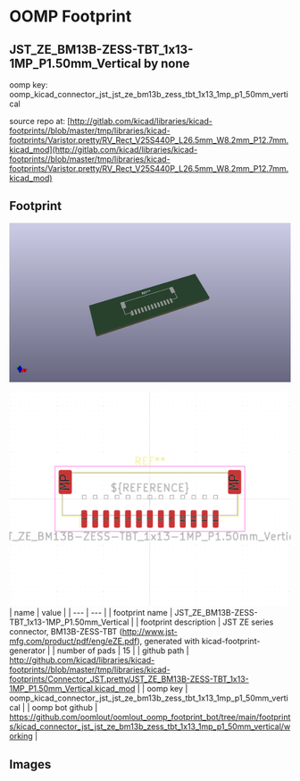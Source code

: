 # OOMP Footprint  
## JST_ZE_BM13B-ZESS-TBT_1x13-1MP_P1.50mm_Vertical  by none  
  
oomp key: oomp_kicad_connector_jst_jst_ze_bm13b_zess_tbt_1x13_1mp_p1_50mm_vertical  
  
source repo at: [http://gitlab.com/kicad/libraries/kicad-footprints//blob/master/tmp/libraries/kicad-footprints/Varistor.pretty/RV_Rect_V25S440P_L26.5mm_W8.2mm_P12.7mm.kicad_mod](http://gitlab.com/kicad/libraries/kicad-footprints//blob/master/tmp/libraries/kicad-footprints/Varistor.pretty/RV_Rect_V25S440P_L26.5mm_W8.2mm_P12.7mm.kicad_mod)  
## Footprint  
  
[![working_kicad_pcb_3d.png](working_kicad_pcb_3d_600.png)](working_kicad_pcb_3d.png)  
  
[![working.png](working_600.png)](working.png)  
| name | value | 
| --- | --- | 
| footprint name | JST_ZE_BM13B-ZESS-TBT_1x13-1MP_P1.50mm_Vertical | 
| footprint description | JST ZE series connector, BM13B-ZESS-TBT (http://www.jst-mfg.com/product/pdf/eng/eZE.pdf), generated with kicad-footprint-generator | 
| number of pads | 15 | 
| github path | http://github.com/kicad/libraries/kicad-footprints//blob/master/tmp/libraries/kicad-footprints/Connector_JST.pretty/JST_ZE_BM13B-ZESS-TBT_1x13-1MP_P1.50mm_Vertical.kicad_mod | 
| oomp key | oomp_kicad_connector_jst_jst_ze_bm13b_zess_tbt_1x13_1mp_p1_50mm_vertical | 
| oomp bot github | https://github.com/oomlout/oomlout_oomp_footprint_bot/tree/main/footprints/kicad_connector_jst_jst_ze_bm13b_zess_tbt_1x13_1mp_p1_50mm_vertical/working | 
## Images  
